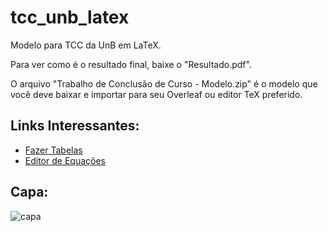 # tcc_unb_latex
Modelo para TCC da UnB em LaTeX.

Para ver como é o resultado final, baixe o "Resultado.pdf".

O arquivo "Trabalho de Conclusão de Curso - Modelo.zip" é o modelo que você deve baixar e importar para seu Overleaf ou editor TeX preferido.

## Links Interessantes:
* [Fazer Tabelas](https://www.tablesgenerator.com)
* [Editor de Equações](https://www.codecogs.com/latex/eqneditor.php?lang=pt-br)

## Capa:
![capa](https://github.com/rubensbraz/tcc_unb_latex/assets/34790603/0a6a0fef-b5d3-4072-95c8-c39482fbf30a)
